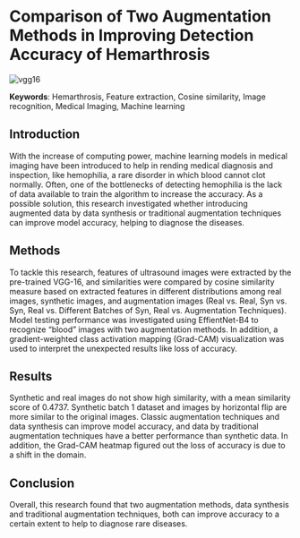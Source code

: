 # Comparison of Two Augmentation Methods in Improving Detection Accuracy of Hemarthrosis

![vgg16](https://github.com/user-attachments/assets/296d25cf-66e8-44af-b6b8-83ab0be83ed2)

**Keywords**: Hemarthrosis, Feature extraction, Cosine similarity, Image recognition, Medical Imaging, Machine learning 

## Introduction
With the increase of computing power, machine learning models in medical imaging have been introduced to help in rending medical diagnosis and inspection, like hemophilia, a rare disorder in which blood cannot clot normally. Often, one of the bottlenecks of detecting hemophilia is the lack of data available to train the algorithm to increase the accuracy. As a possible solution, this research investigated whether introducing augmented data by data synthesis or traditional augmentation techniques can improve model accuracy, helping to diagnose the diseases. 

## Methods
To tackle this research, features of ultrasound images were extracted by the pre-trained VGG-16, and similarities were compared by cosine similarity measure based on extracted features in different distributions among real images, synthetic images, and augmentation images (Real vs. Real, Syn vs. Syn, Real vs. Different Batches of Syn, Real vs. Augmentation Techniques). Model testing performance was investigated using EffientNet-B4 to recognize “blood” images with two augmentation methods. In addition, a gradient-weighted class activation mapping (Grad-CAM) visualization was used to interpret the unexpected results like loss of accuracy. 

## Results
Synthetic and real images do not show high similarity, with a mean similarity score of 0.4737. Synthetic batch 1 dataset and images by horizontal flip are more similar to the original images. Classic augmentation techniques and data synthesis can improve model accuracy, and data by traditional augmentation techniques have a better performance than synthetic data. In addition, the Grad\-CAM heatmap figured out the loss of accuracy is due to a shift in the domain.

## Conclusion
Overall, this research found that two augmentation methods, data synthesis and traditional augmentation techniques, both can improve accuracy to a certain extent to help to diagnose rare diseases.

